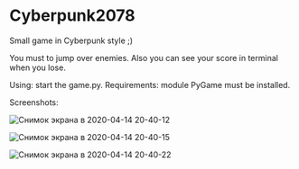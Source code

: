 # Cyberpunk2078
Small game in Cyberpunk style ;)

You must to jump over enemies. Also you can see your score in terminal when you lose.

Using: start the game.py. Requirements: module PyGame must be installed.

Screenshots:

![Снимок экрана в 2020-04-14 20-40-12](https://user-images.githubusercontent.com/51692800/79244541-731ea500-7e90-11ea-86a3-449c29124ad7.png)

![Снимок экрана в 2020-04-14 20-40-15](https://user-images.githubusercontent.com/51692800/79244710-a6f9ca80-7e90-11ea-8a2d-97be8623031a.png)

![Снимок экрана в 2020-04-14 20-40-22](https://user-images.githubusercontent.com/51692800/79244738-acefab80-7e90-11ea-8c37-19c7d7493bb3.png)
